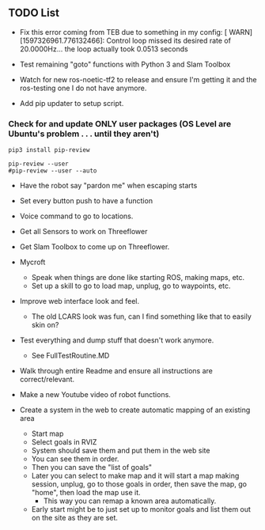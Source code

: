 ## TODO List

 - Fix this error coming from TEB due to something in my config:
    [ WARN] [1597326961.776132466]: Control loop missed its desired rate of 20.0000Hz... the loop actually took 0.0513 seconds

 - Test remaining "goto" functions with Python 3 and Slam Toolbox

 - Watch for new ros-noetic-tf2 to release and ensure I'm getting it and the ros-testing one I do not have anymore.

 - Add pip updater to setup script.
### Check for and update ONLY user packages (OS Level are Ubuntu's problem . . . until they aren't)
    pip3 install pip-review

    pip-review --user
    #pip-review --user --auto

 - Have the robot say "pardon me" when escaping starts
 
 - Set every button push to have a function
 
 - Voice command to go to locations.
 
 - Get all Sensors to work on Threeflower
 
 - Get Slam Toolbox to come up on Threeflower.
 
 - Mycroft
   - Speak when things are done like starting ROS, making maps, etc.
   - Set up a skill to go to load map, unplug, go to waypoints, etc.
 
 - Improve web interface look and feel.
   - The old LCARS look was fun, can I find something like that to easily skin on?
 
 - Test everything and dump stuff that doesn't work anymore.
   - See FullTestRoutine.MD
   
 - Walk through entire Readme and ensure all instructions are correct/relevant.
 
 - Make a new Youtube video of robot functions.

 - Create a system in the web to create automatic mapping of an existing area
    - Start map
    - Select goals in RVIZ
    - System should save them and put them in the web site
    - You can see them in order.
    - Then you can save the "list of goals"
    - Later you can select to make map and it will start a map making session, unplug, go to those goals in order, then save the map, go "home", then load the map use it.
        - This way you can remap a known area automatically.
    - Early start might be to just set up to monitor goals and list them out on the site as they are set.
